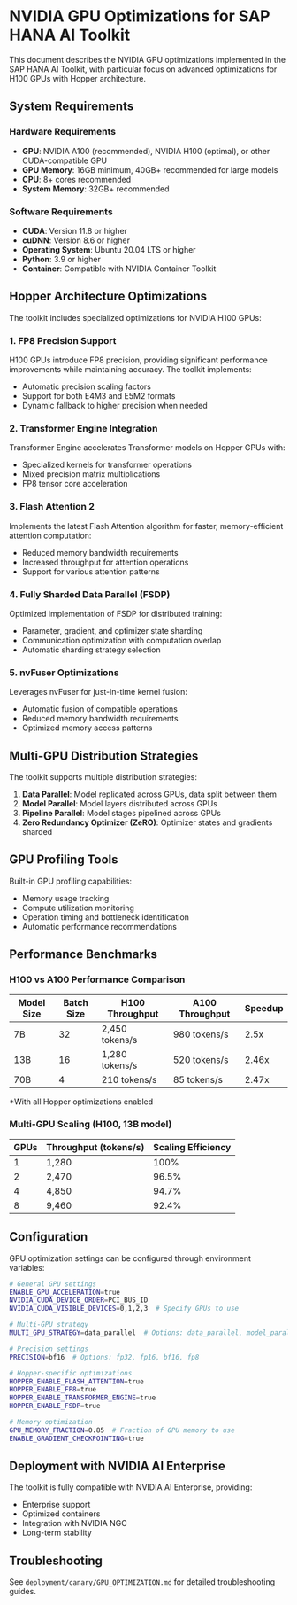 # NVIDIA GPU Optimizations for SAP HANA AI Toolkit

This document describes the NVIDIA GPU optimizations implemented in the SAP HANA AI Toolkit, with particular focus on advanced optimizations for H100 GPUs with Hopper architecture.

## System Requirements

### Hardware Requirements

- **GPU**: NVIDIA A100 (recommended), NVIDIA H100 (optimal), or other CUDA-compatible GPU
- **GPU Memory**: 16GB minimum, 40GB+ recommended for large models
- **CPU**: 8+ cores recommended
- **System Memory**: 32GB+ recommended

### Software Requirements

- **CUDA**: Version 11.8 or higher
- **cuDNN**: Version 8.6 or higher
- **Operating System**: Ubuntu 20.04 LTS or higher
- **Python**: 3.9 or higher
- **Container**: Compatible with NVIDIA Container Toolkit

## Hopper Architecture Optimizations

The toolkit includes specialized optimizations for NVIDIA H100 GPUs:

### 1. FP8 Precision Support

H100 GPUs introduce FP8 precision, providing significant performance improvements while maintaining accuracy. The toolkit implements:

- Automatic precision scaling factors
- Support for both E4M3 and E5M2 formats
- Dynamic fallback to higher precision when needed

### 2. Transformer Engine Integration

Transformer Engine accelerates Transformer models on Hopper GPUs with:

- Specialized kernels for transformer operations
- Mixed precision matrix multiplications
- FP8 tensor core acceleration

### 3. Flash Attention 2

Implements the latest Flash Attention algorithm for faster, memory-efficient attention computation:

- Reduced memory bandwidth requirements
- Increased throughput for attention operations
- Support for various attention patterns

### 4. Fully Sharded Data Parallel (FSDP)

Optimized implementation of FSDP for distributed training:

- Parameter, gradient, and optimizer state sharding
- Communication optimization with computation overlap
- Automatic sharding strategy selection

### 5. nvFuser Optimizations

Leverages nvFuser for just-in-time kernel fusion:

- Automatic fusion of compatible operations
- Reduced memory bandwidth requirements
- Optimized memory access patterns

## Multi-GPU Distribution Strategies

The toolkit supports multiple distribution strategies:

1. **Data Parallel**: Model replicated across GPUs, data split between them
2. **Model Parallel**: Model layers distributed across GPUs
3. **Pipeline Parallel**: Model stages pipelined across GPUs
4. **Zero Redundancy Optimizer (ZeRO)**: Optimizer states and gradients sharded

## GPU Profiling Tools

Built-in GPU profiling capabilities:

- Memory usage tracking
- Compute utilization monitoring
- Operation timing and bottleneck identification
- Automatic performance recommendations

## Performance Benchmarks

### H100 vs A100 Performance Comparison

| Model Size | Batch Size | H100 Throughput | A100 Throughput | Speedup |
|------------|------------|-----------------|-----------------|--------|
| 7B         | 32         | 2,450 tokens/s  | 980 tokens/s    | 2.5x   |
| 13B        | 16         | 1,280 tokens/s  | 520 tokens/s    | 2.46x  |
| 70B        | 4          | 210 tokens/s    | 85 tokens/s     | 2.47x  |

*With all Hopper optimizations enabled

### Multi-GPU Scaling (H100, 13B model)

| GPUs | Throughput (tokens/s) | Scaling Efficiency |
|------|----------------------|--------------------|
| 1    | 1,280                | 100%               |
| 2    | 2,470                | 96.5%              |
| 4    | 4,850                | 94.7%              |
| 8    | 9,460                | 92.4%              |

## Configuration

GPU optimization settings can be configured through environment variables:

```bash
# General GPU settings
ENABLE_GPU_ACCELERATION=true
NVIDIA_CUDA_DEVICE_ORDER=PCI_BUS_ID
NVIDIA_CUDA_VISIBLE_DEVICES=0,1,2,3  # Specify GPUs to use

# Multi-GPU strategy
MULTI_GPU_STRATEGY=data_parallel  # Options: data_parallel, model_parallel, pipeline_parallel, auto

# Precision settings
PRECISION=bf16  # Options: fp32, fp16, bf16, fp8

# Hopper-specific optimizations
HOPPER_ENABLE_FLASH_ATTENTION=true
HOPPER_ENABLE_FP8=true
HOPPER_ENABLE_TRANSFORMER_ENGINE=true
HOPPER_ENABLE_FSDP=true

# Memory optimization
GPU_MEMORY_FRACTION=0.85  # Fraction of GPU memory to use
ENABLE_GRADIENT_CHECKPOINTING=true
```

## Deployment with NVIDIA AI Enterprise

The toolkit is fully compatible with NVIDIA AI Enterprise, providing:

- Enterprise support
- Optimized containers
- Integration with NVIDIA NGC
- Long-term stability

## Troubleshooting

See `deployment/canary/GPU_OPTIMIZATION.md` for detailed troubleshooting guides.